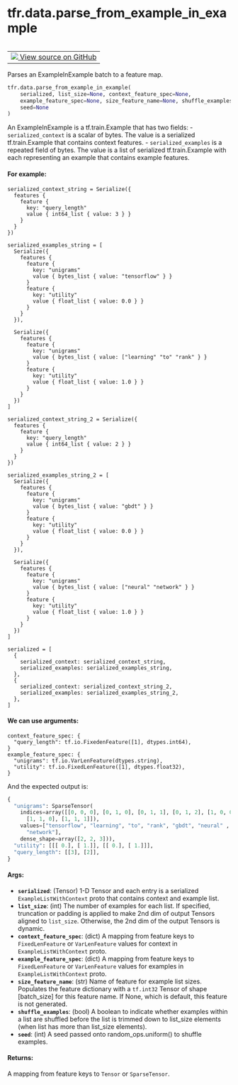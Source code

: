 <div itemscope itemtype="http://developers.google.com/ReferenceObject">
<meta itemprop="name" content="tfr.data.parse_from_example_in_example" />
<meta itemprop="path" content="Stable" />
</div>

# tfr.data.parse_from_example_in_example

<!-- Insert buttons and diff -->

<table class="tfo-notebook-buttons tfo-api" align="left">

<td>
  <a target="_blank" href="https://github.com/tensorflow/ranking/tree/master/tensorflow_ranking/python/data.py">
    <img src="https://www.tensorflow.org/images/GitHub-Mark-32px.png" />
    View source on GitHub
  </a>
</td></table>

Parses an ExampleInExample batch to a feature map.

```python
tfr.data.parse_from_example_in_example(
    serialized, list_size=None, context_feature_spec=None,
    example_feature_spec=None, size_feature_name=None, shuffle_examples=False,
    seed=None
)
```

<!-- Placeholder for "Used in" -->

An ExampleInExample is a tf.train.Example that has two fields: -
`serialized_context` is a scalar of bytes. The value is a serialized
tf.train.Example that contains context features. - `serialized_examples` is a
repeated field of bytes. The value is a list of serialized tf.train.Example with
each representing an example that contains example features.

#### For example:

```
serialized_context_string = Serialize({
  features {
    feature {
      key: "query_length"
      value { int64_list { value: 3 } }
    }
  }
})

serialized_examples_string = [
  Serialize({
    features {
      feature {
        key: "unigrams"
        value { bytes_list { value: "tensorflow" } }
      }
      feature {
        key: "utility"
        value { float_list { value: 0.0 } }
      }
    }
  }),

  Serialize({
    features {
      feature {
        key: "unigrams"
        value { bytes_list { value: ["learning" "to" "rank" } }
      }
      feature {
        key: "utility"
        value { float_list { value: 1.0 } }
      }
    }
  })
]

serialized_context_string_2 = Serialize({
  features {
    feature {
      key: "query_length"
      value { int64_list { value: 2 } }
    }
  }
})

serialized_examples_string_2 = [
  Serialize({
    features {
      feature {
        key: "unigrams"
        value { bytes_list { value: "gbdt" } }
      }
      feature {
        key: "utility"
        value { float_list { value: 0.0 } }
      }
    }
  }),

  Serialize({
    features {
      feature {
        key: "unigrams"
        value { bytes_list { value: ["neural" "network" } }
      }
      feature {
        key: "utility"
        value { float_list { value: 1.0 } }
      }
    }
  })
]

serialized = [
  {
    serialized_context: serialized_context_string,
    serialized_examples: serialized_examples_string,
  },
  {
    serialized_context: serialized_context_string_2,
    serialized_examples: serialized_examples_string_2,
  },
]
```

#### We can use arguments:

```
context_feature_spec: {
  "query_length": tf.io.FixedenFeature([1], dtypes.int64),
}
example_feature_spec: {
  "unigrams": tf.io.VarLenFeature(dtypes.string),
  "utility": tf.io.FixedLenFeature([1], dtypes.float32),
}
```

And the expected output is:

```python
{
  "unigrams": SparseTensor(
    indices=array([[0, 0, 0], [0, 1, 0], [0, 1, 1], [0, 1, 2], [1, 0, 0],
      [1, 1, 0], [1, 1, 1]]),
    values=["tensorflow", "learning", "to", "rank", "gbdt", "neural" ,
      "network"],
    dense_shape=array([2, 2, 3])),
  "utility": [[[ 0.], [ 1.]], [[ 0.], [ 1.]]],
  "query_length": [[3], [2]],
}
```

#### Args:

*   <b>`serialized`</b>: (Tensor) 1-D Tensor and each entry is a serialized
    `ExampleListWithContext` proto that contains context and example list.
*   <b>`list_size`</b>: (int) The number of examples for each list. If
    specified, truncation or padding is applied to make 2nd dim of output
    Tensors aligned to `list_size`. Otherwise, the 2nd dim of the output Tensors
    is dynamic.
*   <b>`context_feature_spec`</b>: (dict) A mapping from feature keys to
    `FixedLenFeature` or `VarLenFeature` values for context in
    `ExampleListWithContext` proto.
*   <b>`example_feature_spec`</b>: (dict) A mapping from feature keys to
    `FixedLenFeature` or `VarLenFeature` values for examples in
    `ExampleListWithContext` proto.
*   <b>`size_feature_name`</b>: (str) Name of feature for example list sizes.
    Populates the feature dictionary with a `tf.int32` Tensor of shape
    [batch_size] for this feature name. If None, which is default, this feature
    is not generated.
*   <b>`shuffle_examples`</b>: (bool) A boolean to indicate whether examples
    within a list are shuffled before the list is trimmed down to list_size
    elements (when list has more than list_size elements).
*   <b>`seed`</b>: (int) A seed passed onto random_ops.uniform() to shuffle
    examples.

#### Returns:

A mapping from feature keys to `Tensor` or `SparseTensor`.
